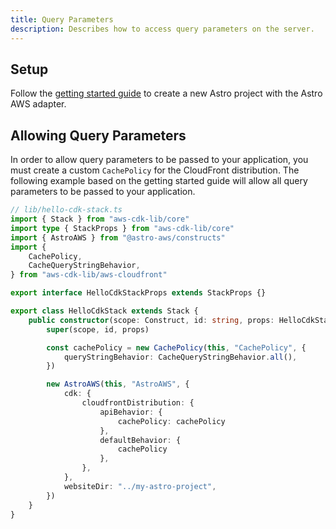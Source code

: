 ```yaml
---
title: Query Parameters
description: Describes how to access query parameters on the server.
---
```


## Setup

Follow the [getting started guide](/guides/01-getting-started) to create a new Astro project with the Astro AWS adapter.

## Allowing Query Parameters

In order to allow query parameters to be passed to your application, you must create a custom `CachePolicy` for the CloudFront distribution. The following example based on the getting started guide will allow all query parameters to be passed to your application.

```ts ins={16-18,21-31}
// lib/hello-cdk-stack.ts
import { Stack } from "aws-cdk-lib/core"
import type { StackProps } from "aws-cdk-lib/core"
import { AstroAWS } from "@astro-aws/constructs"
import {
	CachePolicy,
	CacheQueryStringBehavior,
} from "aws-cdk-lib/aws-cloudfront"

export interface HelloCdkStackProps extends StackProps {}

export class HelloCdkStack extends Stack {
	public constructor(scope: Construct, id: string, props: HelloCdkStackProps) {
		super(scope, id, props)

		const cachePolicy = new CachePolicy(this, "CachePolicy", {
			queryStringBehavior: CacheQueryStringBehavior.all(),
		})

		new AstroAWS(this, "AstroAWS", {
			cdk: {
				cloudfrontDistribution: {
					apiBehavior: {
						cachePolicy: cachePolicy
					},
					defaultBehavior: {
						cachePolicy
					},
				},
			},
			websiteDir: "../my-astro-project",
		})
	}
}
```

```

```
